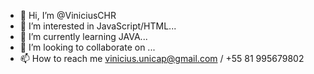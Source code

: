 - 👋 Hi, I’m @ViniciusCHR
- 👀 I’m interested in JavaScript/HTML...
- 🌱 I’m currently learning JAVA...
- 💞️ I’m looking to collaborate on ...
- 📫 How to reach me vinicius.unicap@gmail.com / +55 81 995679802 

<!---
ViniciusCHR/ViniciusCHR is a ✨ special ✨ repository because its `README.md` (this file) appears on your GitHub profile.
You can click the Preview link to take a look at your changes.
--->
